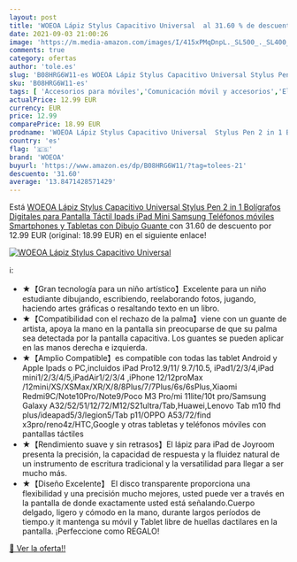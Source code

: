 ```yaml
---
layout: post
title: 'WOEOA Lápiz Stylus Capacitivo Universal  al 31.60 % de descuento'
date: 2021-09-03 21:00:26
image: 'https://m.media-amazon.com/images/I/415xPMqDnpL._SL500_._SL400_.jpg'
comments: true
category: ofertas
author: 'tole.es'
slug: 'B08HRG6W11-es WOEOA Lápiz Stylus Capacitivo Universal Stylus Pen 2 in 1...'
sku: 'B08HRG6W11-es'
tags: [ 'Accesorios para móviles','Comunicación móvil y accesorios','Electrónica','Punteros para móviles','ipad','woeoa', ]
actualPrice: 12.99 EUR
currency: EUR
price: 12.99
comparePrice: 18.99 EUR
prodname: 'WOEOA Lápiz Stylus Capacitivo Universal  Stylus Pen 2 in 1 Bolígrafos Digitales para Pantalla Táctil Ipads  iPad Mini Samsung Teléfonos móviles Smartphones y Tabletas con Dibujo Guante '
country: 'es'
flag: '🇪🇸'
brand: 'WOEOA'
buyurl: 'https://www.amazon.es/dp/B08HRG6W11/?tag=tolees-21'
descuento: '31.60'
average: '13.8471428571429'
---
```


Está [WOEOA Lápiz Stylus Capacitivo Universal  Stylus Pen 2 in 1 Bolígrafos Digitales para Pantalla Táctil Ipads  iPad Mini Samsung Teléfonos móviles Smartphones y Tabletas con Dibujo Guante ](https://www.amazon.es/dp/B08HRG6W11/?tag=tolees-21) con 31.60 de descuento por 12.99 EUR (original: 18.99 EUR) en el siguiente enlace!

[![WOEOA Lápiz Stylus Capacitivo Universal ](https://m.media-amazon.com/images/I/415xPMqDnpL._SL500_._SL400_.jpg)](https://www.amazon.es/dp/B08HRG6W11/?tag=tolees-21)

ℹ️:

- ★【Gran tecnología para un niño artístico】Excelente para un niño estudiante dibujando, escribiendo, reelaborando fotos, jugando, haciendo artes gráficas o resaltando texto en un libro.
- ★【Compatibilidad con el rechazo de la palma】viene con un guante de artista, apoya la mano en la pantalla sin preocuparse de que su palma sea detectada por la pantalla capacitiva. Los guantes se pueden aplicar en las manos derecha e izquierda.
- ★【Amplio Compatible】es compatible con todas las tablet Android y Apple Ipads o PC,incluidos iPad Pro12.9/11/ 9.7/10.5, iPad1/2/3/4,iPad mini1/2/3/4/5,iPadAir1/2/3/4 ,iPhone 12/12proMax /12mini/XS/XSMax/XR/X/8/8Plus/7/7Plus/6s/6sPlus,Xiaomi Redmi9C/Note10Pro/Note9/Poco M3 Pro/mi 11lite/10t pro/Samsung Galaxy A32/52/51/12/72/M12/S21ultra/Tab,Huawei,Lenovo Tab m10 fhd plus/ideapad5/3/legion5/Tab p11/OPPO A53/72/find x3pro/reno4z/HTC,Google y otras tabletas y teléfonos móviles con pantallas táctiles
- ★【Rendimiento suave y sin retrasos】El lápiz para iPad de Joyroom presenta la precisión, la capacidad de respuesta y la fluidez natural de un instrumento de escritura tradicional y la versatilidad para llegar a ser mucho más.
- ★【Diseño Excelente】 El disco transparente proporciona una flexibilidad y una precisión mucho mejores, usted puede ver a través en la pantalla de donde exactamente usted está señalando.Cuerpo delgado, ligero y cómodo en la mano, durante largos períodos de tiempo.y it mantenga su móvil y Tablet libre de huellas dactilares en la pantalla. ¡Perfeccione como REGALO!

[🛒 Ver la oferta!!](https://www.amazon.es/dp/B08HRG6W11/?tag=tolees-21)

